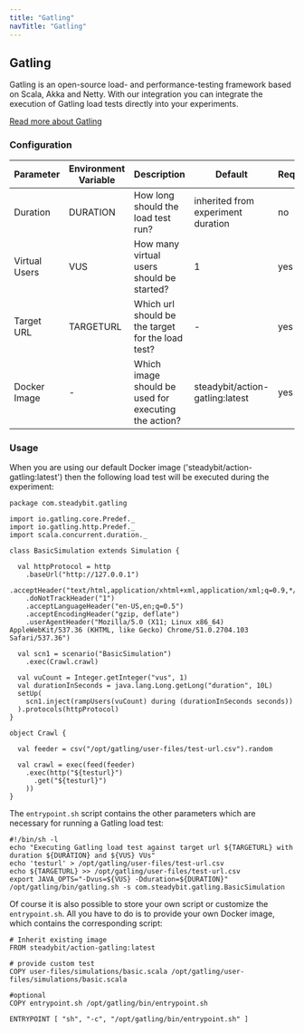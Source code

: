 ```yaml
---
title: "Gatling"
navTitle: "Gatling"
---
```


## Gatling

Gatling is an open-source load- and performance-testing framework based on Scala, Akka and Netty.
With our integration you can integrate the execution of Gatling load tests directly into your experiments.

[Read more about Gatling](https://gatling.io/docs/current/)

### Configuration

| Parameter   | Environment Variable   |      Description      | Default | Required |
|----------|-------------|-------------|-------------|-------------|
| Duration | DURATION | How long should the load test run? | inherited from experiment duration | no |
| Virtual Users | VUS | How many virtual users should be started? | 1 | yes |
| Target URL | TARGETURL | Which url should be the target for the load test? | - | yes |
| Docker Image | - |  Which image should be used for executing the action? |steadybit/action-gatling:latest | yes |

### Usage

When you are using our default Docker image ('steadybit/action-gatling:latest') then the following load test will be executed during the experiment:

```
package com.steadybit.gatling

import io.gatling.core.Predef._
import io.gatling.http.Predef._
import scala.concurrent.duration._

class BasicSimulation extends Simulation {

  val httpProtocol = http
    .baseUrl("http://127.0.0.1")
    .acceptHeader("text/html,application/xhtml+xml,application/xml;q=0.9,*/*;q=0.8")
    .doNotTrackHeader("1")
    .acceptLanguageHeader("en-US,en;q=0.5")
    .acceptEncodingHeader("gzip, deflate")
    .userAgentHeader("Mozilla/5.0 (X11; Linux x86_64) AppleWebKit/537.36 (KHTML, like Gecko) Chrome/51.0.2704.103 Safari/537.36")

  val scn1 = scenario("BasicSimulation")
    .exec(Crawl.crawl)

  val vuCount = Integer.getInteger("vus", 1)
  val durationInSeconds = java.lang.Long.getLong("duration", 10L)
  setUp(
    scn1.inject(rampUsers(vuCount) during (durationInSeconds seconds))
  ).protocols(httpProtocol)
}

object Crawl {

  val feeder = csv("/opt/gatling/user-files/test-url.csv").random

  val crawl = exec(feed(feeder)
    .exec(http("${testurl}")
      .get("${testurl}")
    ))
}

```

The `entrypoint.sh` script contains the other parameters which are necessary for running a Gatling load test:

```
#!/bin/sh -l
echo "Executing Gatling load test against target url ${TARGETURL} with duration ${DURATION} and ${VUS} VUs"
echo 'testurl' > /opt/gatling/user-files/test-url.csv
echo ${TARGETURL} >> /opt/gatling/user-files/test-url.csv
export JAVA_OPTS="-Dvus=${VUS} -Dduration=${DURATION}"
/opt/gatling/bin/gatling.sh -s com.steadybit.gatling.BasicSimulation
```

Of course it is also possible to store your own script or customize the `entrypoint.sh`. All you have to do is to provide your own Docker image, which contains the corresponding script:

```
# Inherit existing image
FROM steadybit/action-gatling:latest

# provide custom test
COPY user-files/simulations/basic.scala /opt/gatling/user-files/simulations/basic.scala

#optional
COPY entrypoint.sh /opt/gatling/bin/entrypoint.sh

ENTRYPOINT [ "sh", "-c", "/opt/gatling/bin/entrypoint.sh" ]
```
